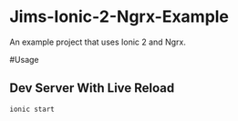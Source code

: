 # Jims-Ionic-2-Ngrx-Example
An example project that uses Ionic 2 and Ngrx.


#Usage

## Dev Server With Live Reload

`ionic start`
